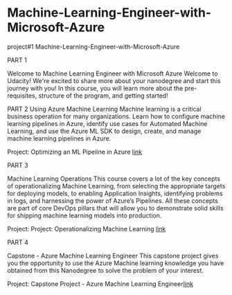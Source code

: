 # Machine-Learning-Engineer-with-Microsoft-Azure
project#1  Machine-Learning-Engineer-with-Microsoft-Azure

PART 1

Welcome to Machine Learning Engineer with Microsoft Azure
Welcome to Udacity! We're excited to share more about your nanodegree and start this journey with you! In this course, you will learn more about the pre-requisites, structure of the program, and getting started!

PART 2
Using Azure Machine Learning
Machine learning is a critical business operation for many organizations. Learn how to configure machine learning pipelines in Azure, identify use cases for Automated Machine Learning, and use the Azure ML SDK to design, create, and manage machine learning pipelines in Azure.

Project: Optimizing an ML Pipeline in Azure [link](https://github.com/marwan1023/Machine-Learning-Engineer-with-Microsoft-Azure/tree/master/Project%231%20Optimizing-an-ML-Pipelin)

PART 3

Machine Learning Operations
This course covers a lot of the key concepts of operationalizing Machine Learning, from selecting the appropriate targets for deploying models, to enabling Application Insights, identifying problems in logs, and harnessing the power of Azure’s Pipelines. All these concepts are part of core DevOps pillars that will allow you to demonstrate solid skills for shipping machine learning models into production.

Project: Project: Operationalizing Machine Learning [link](https://github.com/marwan1023/Machine-Learning-Engineer-with-Microsoft-Azure/tree/master/Project%232%20Operationalizing%20Machine%20Learning)

PART 4 

Capstone - Azure Machine Learning Engineer
This capstone project gives you the opportunity to use the Azure Machine learning knowledge you have obtained from this Nanodegree to solve the problem of your interest.

Project: Capstone Project - Azure Machine Learning Engineer[link](https://github.com/marwan1023/Machine-Learning-Engineer-with-Microsoft-Azure/tree/master/Capstone%20-%20Project%233%20Azure%20Machine%20Learning%20Engineer)
